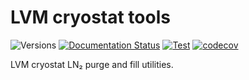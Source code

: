 # LVM cryostat tools

![Versions](https://img.shields.io/badge/python->3.12-blue)
[![Documentation Status](https://readthedocs.org/projects/lvmcryo/badge/?version=latest)](https://lvmcryo.readthedocs.io/en/latest/)
[![Test](https://github.com/sdss/lvmcryo/actions/workflows/test.yml/badge.svg)](https://github.com/sdss/lvmcryo/actions)
[![codecov](https://codecov.io/gh/sdss/lvmcryo/branch/main/graph/badge.svg)](https://codecov.io/gh/sdss/lvmcryo)

LVM cryostat LN₂ purge and fill utilities.
